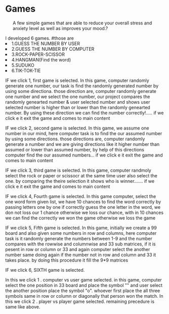 # Games
 <ul> A few simple games that are able to reduce your overall stress and anxiety level as well as improves your mood.? </ul>
 I developed 6 games. #those are

<li type=square>1.GUESS THE NUMBER BY USER</li>

<li type=square>2.GUESS THE NUMBER BY COMPUTER</li>

<li type=square>3.ROCK-PAPER-SCISSOR</li>

<li type=square>4.HANGMAN(Find the word)</li>

<li type=square>5.SUDUKO</li>

<li type=square>6.TIK-TOK-TIE</li>

IF we click 1, first game is selected. In this game, computer randomly generate one number, our task is find the randomly generated number by using some directiona. those direction are, computer randomly generate one number and we select the one number, our project compares the randomly genearted number & user selected number and shows user selected number is higher than or lower than the randomly genearted number. By using these direction we can find the number correctly!..... if we click e it exit the game and comes to main content

IF we click 2, second game is selected. In this game, we assume one number in our mind, here computer task is to find the our assumed number by using some directions. those directions are, computer randomly generate a number and we are giving directions like it higher number than assumed or lower than assumed number, by help of this directions computer find the our assumed numbers... if we click e it exit the game and comes to main content

IF we click 3, third game is selected. In this game, computer randmoly select the rock or paper or scissocr at the same time user also select the one. by comparing the theire selection it shows who is winner....... if we click e it exit the game and comes to main content

IF we click 4, Fourth game is selected. In this game computer, select the one word form given list, we have 10 chances to find the word correctly by passing letters one by one if correctly guess the one letter in the word, we don not loss our 1 chance otherwise we loss our chance, with in 10 chances we can find the correctly we won the game otherwise we loss the game

IF we click 5, Fifth game is selected. In this game, initially we create a 99 board and also given some numbers in row and columns, here computer task is it randomly generate the numbers between 1-9 and the number compares with the rowwise and columnwise and 33 sub matrices, if it is pesent in row or column or 33 and again computer select the another number same doing again if the number not in row and column and 33 it takes place. by doing this procedure it fill the 9*9 matrices

IF we click 6, SIXTH game is selected.

In this we click 1 . computer vs user game selected. in this game, computer select the one position in 33 board and place the symbol "" and user select the another position place the symbol "o". whoever first place the all three symbols same in row or column or diagonally that person won the match. In this we click 2 . player vs player game selected. remaining precedure is same like above.
